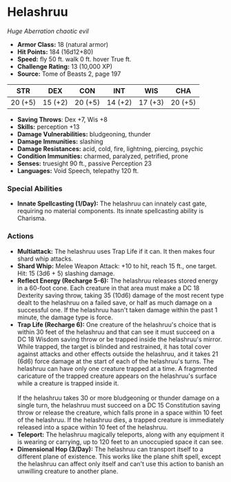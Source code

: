# Helashruu

*Huge* *Aberration* *chaotic evil*

- **Armor Class:** 18 (natural armor)
- **Hit Points:** 184 (16d12+80)
- **Speed:** fly 50 ft. walk 0 ft. hover True ft.
- **Challenge Rating:** 13 (10,000 XP)
- **Source:** Tome of Beasts 2, page 197

| STR | DEX | CON | INT | WIS | CHA |
| --- | --- | --- | --- | --- | --- |
| 20 (+5) | 15 (+2) | 20 (+5) | 14 (+2) | 17 (+3) | 20 (+5) |

- **Saving Throws**: Dex +7, Wis +8
- **Skills:** perception +13
- **Damage Vulnerabilities:** bludgeoning, thunder
- **Damage Immunities:** slashing
- **Damage Resistances:** acid, cold, fire, lightning, piercing, psychic
- **Condition Immunities:** charmed, paralyzed, petrified, prone
- **Senses:** truesight 90 ft., passive Perception 23
- **Languages:** Void Speech, telepathy 120 ft.

### Special Abilities

- **Innate Spellcasting (1/Day):** The helashruu can innately cast gate, requiring no material components. Its innate spellcasting ability is Charisma.

### Actions

- **Multiattack:** The helashruu uses Trap Life if it can. It then makes four shard whip attacks.
- **Shard Whip:** Melee Weapon Attack: +10 to hit, reach 15 ft., one target. Hit: 15 (3d6 + 5) slashing damage.
- **Reflect Energy (Recharge 5-6):** The helashruu releases stored energy in a 60-foot cone. Each creature in that area must make a DC 18 Dexterity saving throw, taking 35 (10d6) damage of the most recent type dealt to the helashruu on a failed save, or half as much damage on a successful one. If the helashruu hasn't taken damage within the past 1 minute, the damage type is force.
- **Trap Life (Recharge 6):** One creature of the helashruu's choice that is within 30 feet of the helashruu and that can see it must succeed on a DC 18 Wisdom saving throw or be trapped inside the helashruu's mirror. While trapped, the target is blinded and restrained, it has total cover against attacks and other effects outside the helashruu, and it takes 21 (6d6) force damage at the start of each of the helashruu's turns. The helashruu can have only one creature trapped at a time. A fragmented caricature of the trapped creature appears on the helashruu's surface while a creature is trapped inside it.<br><br>If the helashruu takes 30 or more bludgeoning or thunder damage on a single turn, the helashruu must succeed on a DC 15 Constitution saving throw or release the creature, which falls prone in a space within 10 feet of the helashruu. If the helashruu dies, a trapped creature is immediately released into a space within 10 feet of the helashruu.
- **Teleport:** The helashruu magically teleports, along with any equipment it is wearing or carrying, up to 120 feet to an unoccupied space it can see.
- **Dimensional Hop (3/Day):** The helashruu can transport itself to a different plane of existence. This works like the plane shift spell, except the helashruu can affect only itself and can't use this action to banish an unwilling creature to another plane.


